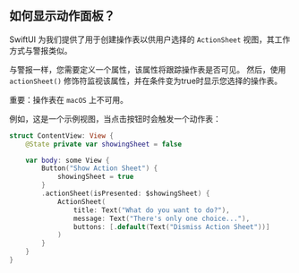 如何显示动作面板？
---

SwiftUI 为我们提供了用于创建操作表以供用户选择的 `ActionSheet` 视图，其工作方式与警报类似。

与警报一样，您需要定义一个属性，该属性将跟踪操作表是否可见。 然后，使用 `actionSheet()` 修饰符监视该属性，并在条件变为true时显示您选择的操作表。

重要：操作表在 `macOS` 上不可用。

例如，这是一个示例视图，当点击按钮时会触发一个动作表：

```swift
struct ContentView: View {
    @State private var showingSheet = false

    var body: some View {
        Button("Show Action Sheet") {
            showingSheet = true
        }
        .actionSheet(isPresented: $showingSheet) {
            ActionSheet(
                title: Text("What do you want to do?"),
                message: Text("There's only one choice..."),
                buttons: [.default(Text("Dismiss Action Sheet"))]
            )
        }
    }
}
```
